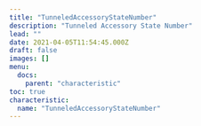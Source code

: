 ```yaml
---
title: "TunneledAccessoryStateNumber"
description: "Tunneled Accessory State Number"
lead: ""
date: 2021-04-05T11:54:45.000Z
draft: false
images: []
menu:
  docs:
    parent: "characteristic"
toc: true
characteristic:
  name: "TunneledAccessoryStateNumber"
---
```

